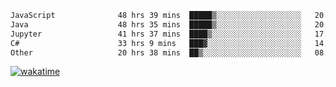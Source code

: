 <!--START_SECTION:waka-->

```txt
JavaScript              48 hrs 39 mins  █████▒░░░░░░░░░░░░░░░░░░░   20.94 %
Java                    48 hrs 35 mins  █████▒░░░░░░░░░░░░░░░░░░░   20.92 %
Jupyter                 41 hrs 37 mins  ████▒░░░░░░░░░░░░░░░░░░░░   17.92 %
C#                      33 hrs 9 mins   ███▓░░░░░░░░░░░░░░░░░░░░░   14.28 %
Other                   20 hrs 38 mins  ██▒░░░░░░░░░░░░░░░░░░░░░░   08.88 %
```

<!--END_SECTION:waka-->
[![wakatime](https://wakatime.com/badge/user/6c2f442e-41b4-42e3-bc06-d5d8203ad1da.svg)](https://wakatime.com/@6c2f442e-41b4-42e3-bc06-d5d8203ad1da)

